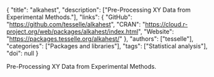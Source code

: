 {
  "title": "alkahest",
  "description": ["Pre-Processing XY Data from Experimental Methods."],
  "links": {
    "GitHub": "https://github.com/tesselle/alkahest",
    "CRAN": "https://cloud.r-project.org/web/packages/alkahest/index.html",
    "Website": "https://packages.tesselle.org/alkahest/"
  },
  "authors": ["tesselle"],
  "categories": ["Packages and libraries"],
  "tags": ["Statistical analysis"],
  "doi": null
}

<!-- Generated by csv2md.R – do not edit by hand -->

Pre-Processing XY Data from Experimental Methods.